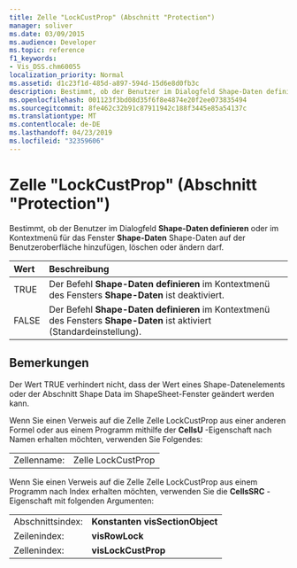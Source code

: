 ```yaml
---
title: Zelle "LockCustProp" (Abschnitt "Protection")
manager: soliver
ms.date: 03/09/2015
ms.audience: Developer
ms.topic: reference
f1_keywords:
- Vis_DSS.chm60055
localization_priority: Normal
ms.assetid: d1c23f1d-485d-a897-594d-15d6e8d0fb3c
description: Bestimmt, ob der Benutzer im Dialogfeld Shape-Daten definieren oder im Kontextmenü für das Fenster Shape-Daten Shape-Daten auf der Benutzeroberfläche hinzufügen, löschen oder ändern darf.
ms.openlocfilehash: 001123f3bd08d35f6f8e4874e20f2ee073835494
ms.sourcegitcommit: 8fe462c32b91c87911942c188f3445e85a54137c
ms.translationtype: MT
ms.contentlocale: de-DE
ms.lasthandoff: 04/23/2019
ms.locfileid: "32359606"
---
```

# <a name="lockcustprop-cell-protection-section"></a>Zelle "LockCustProp" (Abschnitt "Protection")

Bestimmt, ob der Benutzer im Dialogfeld **Shape-Daten definieren** oder im Kontextmenü für das Fenster **Shape-Daten** Shape-Daten auf der Benutzeroberfläche hinzufügen, löschen oder ändern darf. 
  
|**Wert**|**Beschreibung**|
|:-----|:-----|
|TRUE  <br/> |Der Befehl **Shape-Daten definieren** im Kontextmenü des Fensters **Shape-Daten** ist deaktiviert.  <br/> |
|FALSE  <br/> |Der Befehl **Shape-Daten definieren** im Kontextmenü des Fensters **Shape-Daten** ist aktiviert (Standardeinstellung).  <br/> |
   
## <a name="remarks"></a>Bemerkungen

Der Wert TRUE verhindert nicht, dass der Wert eines Shape-Datenelements oder der Abschnitt Shape Data im ShapeSheet-Fenster geändert werden kann. 
  
Wenn Sie einen Verweis auf die Zelle Zelle LockCustProp aus einer anderen Formel oder aus einem Programm mithilfe der **CellsU** -Eigenschaft nach Namen erhalten möchten, verwenden Sie Folgendes: 
  
|||
|:-----|:-----|
|Zellenname:  <br/> |Zelle LockCustProp  <br/> |
   
Wenn Sie einen Verweis auf die Zelle Zelle LockCustProp aus einem Programm nach Index erhalten möchten, verwenden Sie die **CellsSRC** -Eigenschaft mit folgenden Argumenten: 
  
|||
|:-----|:-----|
|Abschnittsindex:  <br/> |**Konstanten visSectionObject** <br/> |
|Zeilenindex:  <br/> |**visRowLock** <br/> |
|Zellenindex:  <br/> |**visLockCustProp** <br/> |
   

